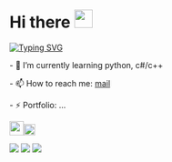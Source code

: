 <h1 align="left">Hi there
<img src="https://github.com/blackcater/blackcater/raw/main/images/Hi.gif" height="32"/></h1>

[![Typing SVG](https://readme-typing-svg.demolab.com/?lines=I`m+a+junior+developer;and+student+from+Moscow)](https://git.io/typing-svg)

<p>- 🌱 I’m currently learning python, c#/c++</p>
<p>- 📫 How to reach me: <a href="mailto:bernikolay09@gmail.com">mail</a></p>
<p>- ⚡ Portfolio: ...</p>
<img height="25" width="25" src="https://cdn.simpleicons.org/arduino/white" /><img height="20" width="20" src="https://cdn.simpleicons.org/cplusplus/white" />


![](https://github-profile-summary-cards.vercel.app/api/cards/profile-details?username=NikolayBerezhnoy&theme=solarized_dark)
![](https://github-profile-summary-cards.vercel.app/api/cards/most-commit-language?username=NikolayBerezhnoy&theme=solarized_dark)
![](https://github-profile-summary-cards.vercel.app/api/cards/repos-per-language?username=NikolayBerezhnoy&theme=solarized_dark)

